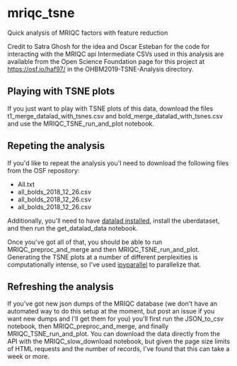 # mriqc_tsne
Quick analysis of MRIQC factors with feature reduction 

Credit to Satra Ghosh for the idea and Oscar Esteban for the code for interacting with the MRIQC api
Intermediate CSVs used in this analysis are available from the Open Science Foundation page for this project at https://osf.io/haf97/ in the OHBM2019-TSNE-Analysis directory.

## Playing with TSNE plots
If you just want to play with TSNE plots of this data, download the files t1_merge_datalad_with_tsnes.csv and bold_merge_datalad_with_tsnes.csv and use the MRIQC_TSNE_run_and_plot notebook. 

 ## Repeting the analysis
If you'd like to repeat the analysis you'l need to download the following files from the OSF repository:
* All.txt
* all_bolds_2018_12_26.csv
* all_bolds_2018_12_26.csv
* all_bolds_2018_12_26.csv

Additionally, you'll need to have [datalad installed](https://www.datalad.org/get_datalad.html), install the uberdataset, and then run the get_datalad_data notebook.

Once you've got all of that, you should be able to run MRIQC_preproc_and_merge and then MRIQC_TSNE_run_and_plot. Generating the TSNE plots at a number of different perplexities is computationally intense, so I've used [ipyparallel](https://ipyparallel.readthedocs.io/en/latest/) to parallelize that.

## Refreshing the analysis
If you've got new json dumps of the MRIQC database (we don't have an automated way to do this setup at the moment, but post an issue if you want new dumps and I'll get them for you) you'll first run the JSON_to_csv notebook, then MRIQC_preproc_and_merge, and finally MRIQC_TSNE_run_and_plot. You can download the data directly from the API with the MRIQC_slow_download notebook, but given the page size limits of HTML requests and the number of records, I've found that this can take a week or more.

